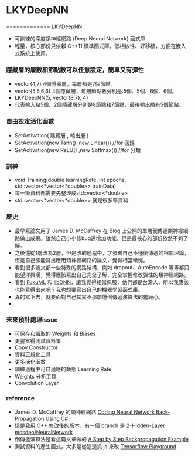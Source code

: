 # LKYDeepNN
=============
[LKYDeepNN](https://github.com/mosdeo/LKYDeepNN) 
- 可訓練的深度類神經網路 (Deep Neural Network) 函式庫
- 輕量，核心部份只依賴 C++11 標準函式庫，低相依性、好移植，方便在嵌入式系統上使用。


### 隱藏層的層數和節點數可以任意設定，簡單又有彈性
- vector<int>(4,7) 4個隱藏層，每層都是7個節點。
- vector<int>{5,5,6,6} 4個隱藏層，每層節點數分別是:5個、5個、6個、6個。
- LKYDeepNN(5, vector<int>{8,7}, 4)
- 代表輸入點5個、2個隱藏層分別是8節點和7節點，最後輸出層有5個節點。


### 自由設定活化函數
- SetActivation( 隱藏層 , 輸出層 )
- SetActivation(new Tanh() ,new Linear())  //for 回歸
- SetActivation(new ReLU() ,new Softmax()) //for 分類


### 訓練
- void Training(double learningRate, int epochs, std::vector<*vector<*double\>\> trainData)
- 每一筆資料都需要先整理成std::vector<*double\>
- std::vector<*vector<*double\>\> 就是很多筆資料


### 歷史
- 最早寫論文用了 James D. McCaffrey 在 Blog 上公開的單層倒傳遞類神經網路做出成果。雖然自己小小修bug還增加功能，但是最核心的部份依然不夠了解。
- 之後還從1層改為2層，但是改的過程中，才發現自己不懂倒傳遞的相關理論，但是自己卻能寫出應用類神經網路的論文，覺得相當慚愧。
- 看到很多論文都一些特殊的網路結構，例如 dropout、AutoEncode 等等都只能望洋興嘆，覺得應該寫出自己完全了解、完全掌握修改彈性的類神經網路。
- 看到 [FukuML](https://github.com/fukuball/fuku-ml) 和 [libDNN](https://github.com/botonchou/libdnn/)，讓我覺得相當佩服，他們都是台灣人，所以我應該也能寫得出來吧？我也想要寫出自己的機器學習函式庫。
- 真的寫下去，就要面對自己其實不那麼懂倒傳遞演算法的羞恥心。
- 

### 未來預計處理issue
- 可保存和讀取的 Weights 和 Biases
- 更豐富得測試資料集
- Copy Constructor
- 資料正規化工具
- 更多活化函數
- 訓練過程中可自適應的動態 Learning Rate
- Weights 分析工具
- Convolution Layer


### reference
- James D. McCaffrey 的類神經網路 [Coding Neural Network Back-Propagation Using C#](https://visualstudiomagazine.com/articles/2015/04/01/back-propagation-using-c.aspx)
- 這是我用 C++ 修改後的版本，有一個 branch 是 2-Hidden-Layer [mosdeo/NeuralNetwork](https://github.com/mosdeo/NeuralNetwork)
- 倒傳遞演算法是看這篇文章做的 [A Step by Step Backpropagation Example](https://mattmazur.com/2015/03/17/a-step-by-step-backpropagation-example/)
- 測試資料的產生函式，大多是從這邊抓 js 來改 [Tensorflow Playground](https://github.com/tensorflow/playground) 
